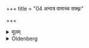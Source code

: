 +++
title = "04 अन्यत्र वामाच्च सक्थ्नः"

+++

<details><summary>मूलम्</summary>

अन्यत्र वामाच्च सक्थ्नः क्लोम्नश्च ४
</details>

<details><summary>Oldenberg</summary>

4. With the exception of the left thigh and the lungs.
</details>
